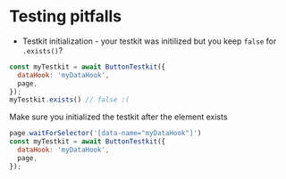 # Testing pitfalls

* Testkit initialization - your testkit was initilized but you keep `false` for `.exists()`?
```js
const myTestkit = await ButtonTestkit({
  dataHook: 'myDataHook',
  page,
});
myTestkit.exists() // false :(
```
Make sure you initialized the testkit after the element exists

```js
page.waitForSelector('[data-name="myDataHook"]')
const myTestkit = await ButtonTestkit({
  dataHook: 'myDataHook',
  page,
});
``` 

